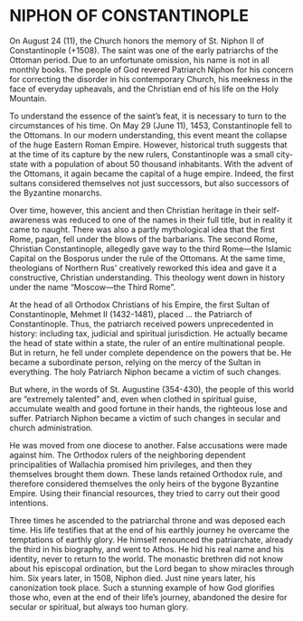# NIPHON OF CONSTANTINOPLE

On August 24 (11), the Church honors the memory of St. Niphon II of Constantinople (+1508). The saint was one of the early patriarchs of the Ottoman period. Due to an unfortunate omission, his name is not in all monthly books. The people of God revered Patriarch Niphon for his concern for correcting the disorder in his contemporary Church, his meekness in the face of everyday upheavals, and the Christian end of his life on the Holy Mountain.

To understand the essence of the saint’s feat, it is necessary to turn to the circumstances of his time. On May 29 (June 11), 1453, Constantinople fell to the Ottomans. In our modern understanding, this event meant the collapse of the huge Eastern Roman Empire. However, historical truth suggests that at the time of its capture by the new rulers, Constantinople was a small city-state with a population of about 50 thousand inhabitants. With the advent of the Ottomans, it again became the capital of a huge empire. Indeed, the first sultans considered themselves not just successors, but also successors of the Byzantine monarchs.

Over time, however, this ancient and then Christian heritage in their self-awareness was reduced to one of the names in their full title, but in reality it came to naught. There was also a partly mythological idea that the first Rome, pagan, fell under the blows of the barbarians. The second Rome, Christian Constantinople, allegedly gave way to the third Rome—the Islamic Capital on the Bosporus under the rule of the Ottomans. At the same time, theologians of Northern Rus' creatively reworked this idea and gave it a constructive, Christian understanding. This theology went down in history under the name “Moscow—the Third Rome”.

At the head of all Orthodox Christians of his Empire, the first Sultan of Constantinople, Mehmet II (1432-1481), placed ... the Patriarch of Constantinople. Thus, the patriarch received powers unprecedented in history: including tax, judicial and spiritual jurisdiction. He actually became the head of state within a state, the ruler of an entire multinational people. But in return, he fell under complete dependence on the powers that be. He became a subordinate person, relying on the mercy of the Sultan in everything. The holy Patriarch Niphon became a victim of such changes.

But where, in the words of St. Augustine (354-430), the people of this world are “extremely talented” and, even when clothed in spiritual guise, accumulate wealth and good fortune in their hands, the righteous lose and suffer. Patriarch Niphon became a victim of such changes in secular and church administration.

He was moved from one diocese to another. False accusations were made against him. The Orthodox rulers of the neighboring dependent principalities of Wallachia promised him privileges, and then they themselves brought them down. These lands retained Orthodox rule, and therefore considered themselves the only heirs of the bygone Byzantine Empire. Using their financial resources, they tried to carry out their good intentions.

Three times he ascended to the patriarchal throne and was deposed each time. His life testifies that at the end of his earthly journey he overcame the temptations of earthly glory. He himself renounced the patriarchate, already the third in his biography, and went to Athos. He hid his real name and his identity, never to return to the world. The monastic brethren did not know about his episcopal ordination, but the Lord began to show miracles through him. Six years later, in 1508, Niphon died. Just nine years later, his canonization took place. Such a stunning example of how God glorifies those who, even at the end of their life’s journey, abandoned the desire for secular or spiritual, but always too human glory.
